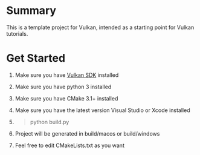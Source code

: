 # Summary
This is a template project for Vulkan, intended as a starting point for Vulkan tutorials.

# Get Started

1. Make sure you have [Vulkan SDK](https://vulkan.lunarg.com/sdk/home) installed

2. Make sure you have python 3 installed
3. Make sure you have CMake 3.1+ installed
4. Make sure you have the latest version Visual Studio or Xcode installed
5. > python build.py
6. Project will be generated in build/macos or build/windows
7. Feel free to edit CMakeLists.txt as you want
